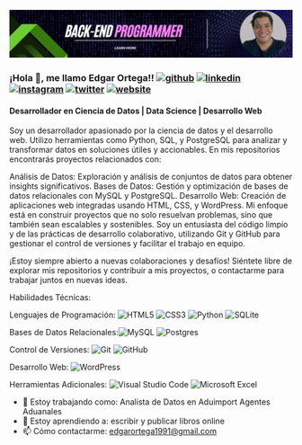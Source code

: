 ![**Desarrollador en Ciencia de Datos**](https://github.com/evansio/TO-DO-APP-DJANGO/blob/main/capturas/Banner%20Edgar%20Ortega%20(1).jpg?raw=true)
### ¡Hola 👋, me llamo Edgar Ortega!! [<img src='https://cdn.jsdelivr.net/npm/simple-icons@3.0.1/icons/github.svg' alt='github' height='40'>](https://github.com/evansio)  [<img src='https://cdn.jsdelivr.net/npm/simple-icons@3.0.1/icons/linkedin.svg' alt='linkedin' height='40'>](https://www.linkedin.com/in/edgarortega1991/)  [<img src='https://cdn.jsdelivr.net/npm/simple-icons@3.0.1/icons/instagram.svg' alt='instagram' height='40'>](https://www.instagram.com/edgaro_1991/)  [<img src='https://cdn.jsdelivr.net/npm/simple-icons@3.0.1/icons/twitter.svg' alt='twitter' height='40'>](https://twitter.com/edgaro_1991)  [<img src='https://cdn.jsdelivr.net/npm/simple-icons@3.0.1/icons/icloud.svg' alt='website' height='40'>](https://www.mundooptimo.com)  

#### **Desarrollador en Ciencia de Datos | Data Science | Desarrollo Web**

Soy un desarrollador apasionado por la ciencia de datos y el desarrollo web. Utilizo herramientas como Python, SQL, y PostgreSQL para analizar y transformar datos en soluciones útiles y accionables. En mis repositorios encontrarás proyectos relacionados con:

Análisis de Datos: Exploración y análisis de conjuntos de datos para obtener insights significativos.
Bases de Datos: Gestión y optimización de bases de datos relacionales con MySQL y PostgreSQL.
Desarrollo Web: Creación de aplicaciones web integradas usando HTML, CSS, y WordPress.
Mi enfoque está en construir proyectos que no solo resuelvan problemas, sino que también sean escalables y sostenibles. Soy un entusiasta del código limpio y de las prácticas de desarrollo colaborativo, utilizando Git y GitHub para gestionar el control de versiones y facilitar el trabajo en equipo.

¡Estoy siempre abierto a nuevas colaboraciones y desafíos! Siéntete libre de explorar mis repositorios y contribuir a mis proyectos, o contactarme para trabajar juntos en nuevas ideas.

Habilidades Técnicas:

Lenguajes de Programación: ![HTML5](https://img.shields.io/badge/html5-%23E34F26.svg?style=for-the-badge&logo=html5&logoColor=white) ![CSS3](https://img.shields.io/badge/css3-%231572B6.svg?style=for-the-badge&logo=css3&logoColor=white) ![Python](https://img.shields.io/badge/python-3670A0?style=for-the-badge&logo=python&logoColor=ffdd54) ![SQLite](https://img.shields.io/badge/sqlite-%2307405e.svg?style=for-the-badge&logo=sqlite&logoColor=white)

Bases de Datos Relacionales:![MySQL](https://img.shields.io/badge/mysql-4479A1.svg?style=for-the-badge&logo=mysql&logoColor=white) ![Postgres](https://img.shields.io/badge/postgres-%23316192.svg?style=for-the-badge&logo=postgresql&logoColor=white)

Control de Versiones: ![Git](https://img.shields.io/badge/git-%23F05033.svg?style=for-the-badge&logo=git&logoColor=white) ![GitHub](https://img.shields.io/badge/github-%23121011.svg?style=for-the-badge&logo=github&logoColor=white)

Desarrollo Web: ![WordPress](https://img.shields.io/badge/WordPress-%23117AC9.svg?style=for-the-badge&logo=WordPress&logoColor=white)

Herramientas Adicionales: ![Visual Studio Code](https://img.shields.io/badge/Visual%20Studio%20Code-0078d7.svg?style=for-the-badge&logo=visual-studio-code&logoColor=white) ![Microsoft Excel](https://img.shields.io/badge/Microsoft_Excel-217346?style=for-the-badge&logo=microsoft-excel&logoColor=white)

- 🔭 Estoy trabajando como: Analista de Datos en Aduimport Agentes Aduanales 
- 🌱 Estoy aprendiendo a: escribir y publicar libros online
- 📫 Cómo contactarme: edgarortega1991@gmail.com
